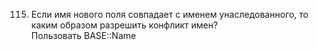 115. Если имя нового поля совпадает с именем унаследованного, то каким образом разрешить конфликт имен?  
Пользовать BASE::Name
